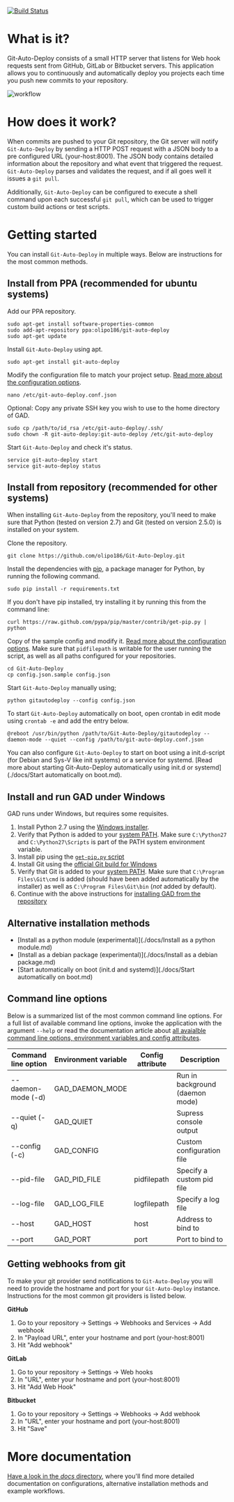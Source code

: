 [![Build Status](https://travis-ci.org/olipo186/Git-Auto-Deploy.svg?branch=master)](https://travis-ci.org/olipo186/Git-Auto-Deploy)
# What is it?

Git-Auto-Deploy consists of a small HTTP server that listens for Web hook requests sent from GitHub, GitLab or Bitbucket servers. This application allows you to continuously and automatically deploy you projects each time you push new commits to your repository.</p>

![workflow](https://cloud.githubusercontent.com/assets/1056476/9344294/d3bc32a4-4607-11e5-9a44-5cd9b22e61d9.png)

# How does it work?

When commits are pushed to your Git repository, the Git server will notify ```Git-Auto-Deploy``` by sending a HTTP POST request with a JSON body to a pre configured URL (your-host:8001). The JSON body contains detailed information about the repository and what event that triggered the request. ```Git-Auto-Deploy``` parses and validates the request, and if all goes well it issues a ```git pull```.

Additionally, ```Git-Auto-Deploy``` can be configured to execute a shell command upon each successful ```git pull```, which can be used to trigger custom build actions or test scripts.</p>

# Getting started

You can install ```Git-Auto-Deploy``` in multiple ways. Below are instructions for the most common methods.

## Install from PPA (recommended for ubuntu systems)

Add our PPA repository.

    sudo apt-get install software-properties-common
    sudo add-apt-repository ppa:olipo186/git-auto-deploy
    sudo apt-get update

Install ```Git-Auto-Deploy``` using apt.

    sudo apt-get install git-auto-deploy

Modify the configuration file to match your project setup. [Read more about the configuration options](./docs/Configuration.md).

    nano /etc/git-auto-deploy.conf.json

Optional: Copy any private SSH key you wish to use to the home directory of GAD.

    sudo cp /path/to/id_rsa /etc/git-auto-deploy/.ssh/
    sudo chown -R git-auto-deploy:git-auto-deploy /etc/git-auto-deploy

Start ```Git-Auto-Deploy``` and check it's status.

    service git-auto-deploy start
    service git-auto-deploy status

## Install from repository (recommended for other systems)

When installing ```Git-Auto-Deploy``` from the repository, you'll need to make sure that Python (tested on version 2.7) and Git (tested on version 2.5.0) is installed on your system.

Clone the repository.

    git clone https://github.com/olipo186/Git-Auto-Deploy.git

Install the dependencies with [pip](http://www.pip-installer.org/en/latest/), a package manager for Python, by running the following command.

    sudo pip install -r requirements.txt

If you don't have pip installed, try installing it by running this from the command
line:

    curl https://raw.github.com/pypa/pip/master/contrib/get-pip.py | python

Copy of the sample config and modify it. [Read more about the configuration options](./docs/Configuration.md). Make sure that ```pidfilepath``` is writable for the user running the script, as well as all paths configured for your repositories.

    cd Git-Auto-Deploy
    cp config.json.sample config.json

Start ```Git-Auto-Deploy``` manually using;

    python gitautodeploy --config config.json

To start ```Git-Auto-Deploy``` automatically on boot, open crontab in edit mode using ```crontab -e``` and add the entry below.

    @reboot /usr/bin/python /path/to/Git-Auto-Deploy/gitautodeploy --daemon-mode --quiet --config /path/to/git-auto-deploy.conf.json

You can also configure ```Git-Auto-Deploy``` to start on boot using a init.d-script (for Debian and Sys-V like init systems) or a service for systemd. [Read more about starting Git-Auto-Deploy automatically using init.d or systemd](./docs/Start automatically on boot.md).

## Install and run GAD under Windows
GAD runs under Windows, but requires some requisites.

1. Install Python 2.7 using the [Windows installer](https://www.python.org/downloads/).
2. Verify that Python is added to your [system PATH](https://technet.microsoft.com/en-us/library/cc772047(v=ws.11).aspx). Make sure ``C:\Python27`` and ``C:\Python27\Scripts`` is part of the PATH system environment variable.
3. Install pip using the [``get-pip.py`` script](https://pip.pypa.io/en/latest/installing/)
4. Install Git using the [official Git build for Windows](https://git-scm.com/download/win)
5. Verify that Git is added to your [system PATH](https://technet.microsoft.com/en-us/library/cc772047(v=ws.11).aspx). Make sure that ```C:\Program Files\Git\cmd``` is added (should have been added automatically by the installer) as well as ```C:\Program Files\Git\bin``` (*not* added by default).
6. Continue with the above instructions for [installing GAD from the repository](#install-from-repository-recommended-for-other-systems)

## Alternative installation methods

* [Install as a python module (experimental)](./docs/Install as a python module.md)
* [Install as a debian package (experimental)](./docs/Install as a debian package.md)
* [Start automatically on boot (init.d and systemd)](./docs/Start automatically on boot.md)

## Command line options

Below is a summarized list of the most common command line options. For a full list of available command line options, invoke the application with the argument ```--help``` or read the documentation article about [all avaialble command line options, environment variables and config attributes](./docs/Configuration.md).

Command line option    | Environment variable | Config attribute | Description
---------------------- | -------------------- | ---------------- | --------------------------
--daemon-mode (-d)     | GAD_DAEMON_MODE      |                  | Run in background (daemon mode)
--quiet (-q)           | GAD_QUIET            |                  | Supress console output
--config (-c) <path>   | GAD_CONFIG           |                  | Custom configuration file
--pid-file <path>      | GAD_PID_FILE         | pidfilepath      | Specify a custom pid file
--log-file <path>      | GAD_LOG_FILE         | logfilepath      | Specify a log file
--host <host>          | GAD_HOST             | host             | Address to bind to
--port <port>          | GAD_PORT             | port             | Port to bind to

## Getting webhooks from git
To make your git provider send notifications to ```Git-Auto-Deploy``` you will need to provide the hostname and port for your ```Git-Auto-Deploy``` instance. Instructions for the most common git providers is listed below.

**GitHub**
1. Go to your repository -> Settings -> Webhooks and Services -> Add webhook</li>
2. In "Payload URL", enter your hostname and port (your-host:8001)
3. Hit "Add webhook"

**GitLab**
1. Go to your repository -> Settings -> Web hooks
2. In "URL", enter your hostname and port (your-host:8001)
3. Hit "Add Web Hook"

**Bitbucket**
1. Go to your repository -> Settings -> Webhooks -> Add webhook
2. In "URL", enter your hostname and port (your-host:8001)
3. Hit "Save"

# More documentation

[Have a look in the *docs* directory](./docs), where you'll find more detailed documentation on configurations, alternative installation methods and example workflows.
